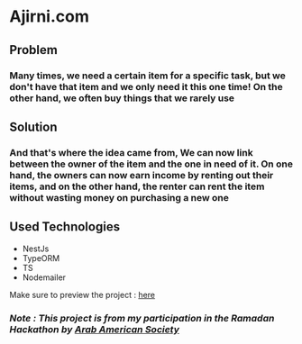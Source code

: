 # Ajirni.com

## Problem

### Many times, we need a certain item for a specific task, but we don't have that item and we only need it this one time! On the other hand, we often buy things that we rarely use

## Solution

### And that's where the idea came from, We can now link between the owner of the item and the one in need of it. On one hand, the owners can now earn income by renting out their items, and on the other hand, the renter can rent the item without wasting money on purchasing a new one

## Used Technologies

- NestJs
- TypeORM
- TS
- Nodemailer

Make sure to preview the project : [here](https://www.example.com)

### *Note : This project is from my participation in the Ramadan Hackathon by [Arab American Society](https://www.aased.org/)*
